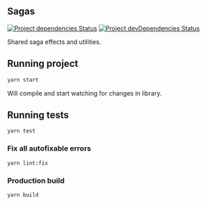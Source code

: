 ## Sagas

[![Project dependencies Status](https://david-dm.org/Neufund/platform-frontend/status.svg?path=packages/sagas)](https://david-dm.org/Neufund/platform-frontend?path=packages/sagas)
[![Project devDependencies Status](https://david-dm.org/Neufund/platform-frontend/dev-status.svg?path=packages/sagas)](https://david-dm.org/Neufund/platform-frontend?type=dev&path=packages/sagas)

Shared saga effects and utilities.

## Running project

```sh
yarn start
```

Will compile and start watching for changes in library.

## Running tests

```
yarn test
```

### Fix all autofixable errors

```
yarn lint:fix
```

### Production build

```
yarn build
```
